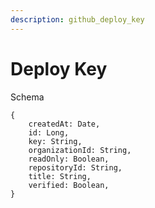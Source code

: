 ```yaml
---
description: github_deploy_key
---
```


# Deploy Key

Schema
```
{
	createdAt: Date,
	id: Long,
	key: String,
	organizationId: String,
	readOnly: Boolean,
	repositoryId: String,
	title: String,
	verified: Boolean,
}
```
